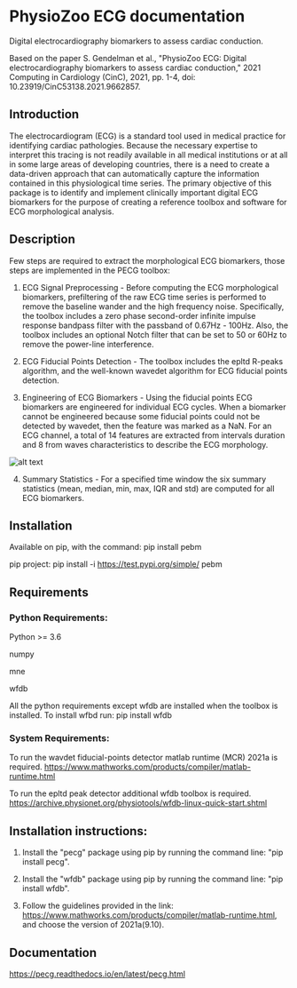 
# PhysioZoo ECG documentation

Digital electrocardiography biomarkers to assess cardiac conduction.

Based on the paper 
S. Gendelman et al., "PhysioZoo ECG: Digital electrocardiography biomarkers to assess cardiac conduction," 2021 Computing in Cardiology (CinC), 2021, pp. 1-4, doi: 10.23919/CinC53138.2021.9662857.

## Introduction

The electrocardiogram (ECG) is a standard tool used in medical practice for identifying cardiac pathologies. Because the necessary expertise to interpret this tracing is not readily available in all medical institutions or at all in some large areas of developing countries, there is a need to create a data-driven approach that can automatically capture the information contained in this physiological time series. The primary objective of this package is to identify and implement clinically important digital ECG biomarkers for the purpose of creating a reference toolbox and software for ECG morphological analysis.
    
## Description

Few steps are required to extract the morphological ECG biomarkers, those steps are implemented in the PECG toolbox:

1. ECG Signal Preprocessing - Before computing the ECG morphological biomarkers, prefiltering of the raw ECG time series is performed to remove the baseline wander and the high frequency noise. Specifically, the toolbox includes a zero phase second-order infinite impulse response bandpass filter with the passband of 0.67Hz - 100Hz. Also, the toolbox includes an optional Notch filter that can be set to 50 or 60Hz to remove the power-line interference.

2. ECG Fiducial Points Detection - The toolbox includes the epltd R-peaks algorithm, and the well-known wavedet algorithm for ECG fiducial points  detection. 

3. Engineering of ECG Biomarkers - Using the fiducial points ECG biomarkers are engineered for individual ECG cycles. When a biomarker cannot be engineered because some fiducial points could not be detected by wavedet, then the feature was marked as a NaN. For an ECG channel, a total of 14 features are extracted from intervals duration and 8 from waves characteristics to describe the ECG morphology.

![alt text](https://github.com/SheinaG/pebm_new/blob/master/ecg_wth_bio.png?raw=true)

4. Summary Statistics - For a specified time window the six summary statistics (mean, median, min, max, IQR and std) are computed for all ECG biomarkers.


## Installation

Available on pip, with the command: 
pip install pebm

pip project: pip install -i https://test.pypi.org/simple/ pebm

## Requirements

### Python Requirements:

Python >= 3.6

numpy 

mne 

wfdb 

All the python requirements except wfdb are installed when the toolbox is installed. To install wfbd run: pip install wfdb
### System Requirements:

To run the wavdet fiducial-points detector matlab runtime (MCR) 2021a is required. https://www.mathworks.com/products/compiler/matlab-runtime.html

To run the epltd peak detector additional wfdb toolbox is required. https://archive.physionet.org/physiotools/wfdb-linux-quick-start.shtml

## Installation instructions:

1. Install the "pecg" package using pip by running the command line: "pip install pecg".

2. Install the "wfdb" package using pip by running the command line: "pip install wfdb".

3. Follow the guidelines provided in the link: https://www.mathworks.com/products/compiler/matlab-runtime.html, and choose the version of 2021a(9.10).

## Documentation

https://pecg.readthedocs.io/en/latest/pecg.html
